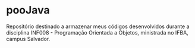 # pooJava
Repositório destinado a armazenar meus códigos desenvolvidos durante a disciplina INF008 - Programação Orientada a Objetos, ministrada no IFBA, campus Salvador.
